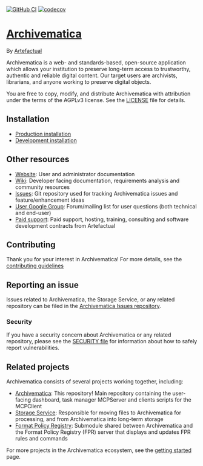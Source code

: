 [![GitHub CI](https://github.com/artefactual/archivematica/actions/workflows/test.yml/badge.svg)](https://github.com/artefactual/archivematica/actions/workflows/test.yml)
[![codecov](https://codecov.io/gh/artefactual/archivematica/branch/qa/1.x/graph/badge.svg?token=tKlfjhmrlC)](https://codecov.io/gh/artefactual/archivematica)

# [Archivematica](https://www.archivematica.org/)

By [Artefactual](https://www.artefactual.com/)

Archivematica is a web- and standards-based, open-source application which allows your institution to preserve long-term access to trustworthy, authentic and reliable digital content.
Our target users are archivists, librarians, and anyone working to preserve digital objects.

You are free to copy, modify, and distribute Archivematica with attribution under the terms of the AGPLv3 license.
See the [LICENSE](LICENSE) file for details.


## Installation

* [Production installation](https://www.archivematica.org/docs/latest/admin-manual/installation-setup/installation/installation/)
* [Development installation](https://github.com/artefactual/archivematica/tree/qa/1.x/hack)


## Other resources

* [Website](https://www.archivematica.org/): User and administrator documentation
* [Wiki](https://www.archivematica.org/wiki/Development): Developer facing documentation, requirements analysis and community resources
* [Issues](https://github.com/archivematica/Issues): Git repository used for tracking Archivematica issues and feature/enhancement ideas
* [User Google Group](https://groups.google.com/forum/#!forum/archivematica): Forum/mailing list for user questions (both technical and end-user)
* [Paid support](https://www.artefactual.com/services/): Paid support, hosting, training, consulting and software development contracts from Artefactual


## Contributing

Thank you for your interest in Archivematica!
For more details, see the [contributing guidelines](CONTRIBUTING.md)


## Reporting an issue

Issues related to Archivematica, the Storage Service, or any related repository can be filed in the [Archivematica Issues repository](https://github.com/archivematica/Issues/issues).


### Security

If you have a security concern about Archivematica or any related repository, please see the [SECURITY file](SECURITY.md) for information about how to safely report vulnerabilities.


## Related projects

Archivematica consists of several projects working together, including:

* [Archivematica](https://github.com/artefactual/archivematica): This repository! Main repository containing the user-facing dashboard, task manager MCPServer and clients scripts for the MCPClient
* [Storage Service](https://github.com/artefactual/archivematica-storage-service): Responsible for moving files to Archivematica for processing, and from Archivematica into long-term storage
* [Format Policy Registry](https://github.com/artefactual/archivematica/tree/qa/1.x/src/dashboard/src/fpr): Submodule shared between Archivematica and the Format Policy Registry (FPR) server that displays and updates FPR rules and commands

For more projects in the Archivematica ecosystem, see the [getting started](https://wiki.archivematica.org/Getting_started#Projects) page.
